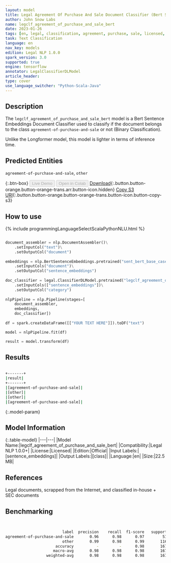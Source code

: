 ```yaml
---
layout: model
title: Legal Agreement Of Purchase And Sale Document Classifier (Bert Sentence Embeddings)
author: John Snow Labs
name: legclf_agreement_of_purchase_and_sale_bert
date: 2023-01-26
tags: [en, legal, classification, agreement, purchase, sale, licensed, bert, tensorflow]
task: Text Classification
language: en
nav_key: models
edition: Legal NLP 1.0.0
spark_version: 3.0
supported: true
engine: tensorflow
annotator: LegalClassifierDLModel
article_header:
type: cover
use_language_switcher: "Python-Scala-Java"
---
```


## Description

The `legclf_agreement_of_purchase_and_sale_bert` model is a Bert Sentence Embeddings Document Classifier used to classify if the document belongs to the class `agreement-of-purchase-and-sale` or not (Binary Classification).

Unlike the Longformer model, this model is lighter in terms of inference time.

## Predicted Entities

`agreement-of-purchase-and-sale`, `other`

{:.btn-box}
<button class="button button-orange" disabled>Live Demo</button>
<button class="button button-orange" disabled>Open in Colab</button>
[Download](https://s3.amazonaws.com/auxdata.johnsnowlabs.com/legal/models/legclf_agreement_of_purchase_and_sale_bert_en_1.0.0_3.0_1674731506904.zip){:.button.button-orange.button-orange-trans.arr.button-icon.hidden}
[Copy S3 URI](s3://auxdata.johnsnowlabs.com/legal/models/legclf_agreement_of_purchase_and_sale_bert_en_1.0.0_3.0_1674731506904.zip){:.button.button-orange.button-orange-trans.button-icon.button-copy-s3}

## How to use



<div class="tabs-box" markdown="1">
{% include programmingLanguageSelectScalaPythonNLU.html %}

```python

document_assembler = nlp.DocumentAssembler()\
    .setInputCol("text")\
    .setOutputCol("document")
  
embeddings = nlp.BertSentenceEmbeddings.pretrained("sent_bert_base_cased", "en")\
    .setInputCols("document")\
    .setOutputCol("sentence_embeddings")
    
doc_classifier = legal.ClassifierDLModel.pretrained("legclf_agreement_of_purchase_and_sale_bert", "en", "legal/models")\
    .setInputCols(["sentence_embeddings"])\
    .setOutputCol("category")
    
nlpPipeline = nlp.Pipeline(stages=[
    document_assembler, 
    embeddings,
    doc_classifier])
 
df = spark.createDataFrame([["YOUR TEXT HERE"]]).toDF("text")

model = nlpPipeline.fit(df)

result = model.transform(df)

```

</div>

## Results

```bash

+-------+
|result|
+-------+
|[agreement-of-purchase-and-sale]|
|[other]|
|[other]|
|[agreement-of-purchase-and-sale]|

```

{:.model-param}
## Model Information

{:.table-model}
|---|---|
|Model Name:|legclf_agreement_of_purchase_and_sale_bert|
|Compatibility:|Legal NLP 1.0.0+|
|License:|Licensed|
|Edition:|Official|
|Input Labels:|[sentence_embeddings]|
|Output Labels:|[class]|
|Language:|en|
|Size:|22.5 MB|

## References

Legal documents, scrapped from the Internet, and classified in-house + SEC documents 

## Benchmarking

```bash


                         label  precision    recall  f1-score   support
agreement-of-purchase-and-sale       0.96      0.98      0.97        51
                         other       0.99      0.98      0.99       116
                      accuracy          -         -      0.98       167
                     macro-avg       0.98      0.98      0.98       167
                  weighted-avg       0.98      0.98      0.98       167
                  
```
